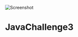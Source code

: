 ![Screenshot](https://user-images.githubusercontent.com/85942489/132949628-89ef6337-f0b0-4eff-99fb-be160dcef59c.JPG)
# JavaChallenge3
